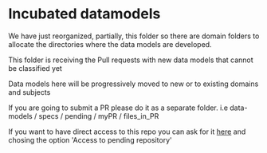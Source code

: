 # Incubated datamodels
We have just reorganized, partially, this folder so there are domain folders to allocate the directories where the data models are developed. 
 

This folder is receiving the Pull requests with new data models that cannot be classified yet

Data models here will be progressively moved to new or to existing domains and subjects

If you are going to submit a PR please do it as a separate folder.
i.e 
data-models / specs / pending / myPR / files_in_PR

If you want to have direct access to this repo you can ask for it [here](http://smartdatamodels.org/index.php/submit-an-issue-2/) and chosing the option 'Access to pending repository'
